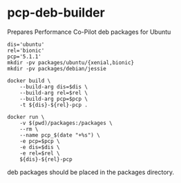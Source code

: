 # pcp-deb-builder
Prepares Performance Co-Pilot deb packages for Ubuntu
```
dis='ubuntu'
rel='bionic'
pcp='5.1.1'
mkdir -pv packages/ubuntu/{xenial,bionic}
mkdir -pv packages/debian/jessie

docker build \
    --build-arg dis=$dis \
    --build-arg rel=$rel \
    --build-arg pcp=$pcp \
    -t ${dis}-${rel}-pcp .

docker run \
    -v $(pwd)/packages:/packages \
    --rm \
    --name pcp_$(date "+%s") \
    -e pcp=$pcp \
    -e dis=$dis \
    -e rel=$rel \
    ${dis}-${rel}-pcp
```
deb packages should be placed in the packages directory.
